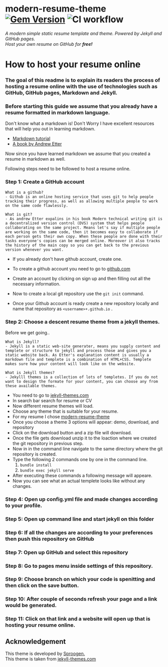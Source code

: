 # modern-resume-theme [![Gem Version](https://badge.fury.io/rb/modern-resume-theme.svg)](https://badge.fury.io/rb/modern-resume-theme) ![CI workflow](https://github.com/sproogen/modern-resume-theme/workflows/CI%20workflow/badge.svg?branch=master)

*A modern simple static resume template and theme. Powered by Jekyll and GitHub pages.*  
*Host your own resume on GitHub for **free!***
# How to host your resume online

### The goal of this readme is to explain its readers the process of hosting a resume online with the use of technologies such as GitHub, GitHub pages, Markdown and Jekyll.

### Before starting this guide we assume that you already have a resume formatted in markdown language.

Don't know what a markdown is! Don't Worry I have excellent resources that will help you out in learning markdown. 
- [Markdown tutorial](https://www.markdowntutorial.com/)
- [A book by Andrew Etter](https://read.amazon.com/?asin=B01A2QL9SS&ref_=kwl_kr_iv_rec_1&language=en-US)


Now since you have learned markdown we assume that you created a resume in markdown as well.  


Following steps need to be followed to host a resume online.

### Step 1: Create a GitHub account

    What is a github?
    - Github is an online hosting service that uses git to help people   tracking their progress, as well as allowing multiple people to work on the same code flawlessly. 

    What is git?
    - As andrew Etter expalins in his book Modern technical writing git is a decentralized version control (DVS) system that helps people collaborating on the same project. Means let's say if multiple people are working on the same code, then it becomes easy to collaborate if each person gets their own copy. When these people are done with their tasks everyone's copies can be merged online. Moreover it also tracks the history of the main copy so you can get back to the previous version whenever you want.



- If you already don't have github account, create one.
- To create a github account you need to go to [github.com](https://github.com)
- Create an account by clicking on sign up and then filling out all the necessary information.
- Now to create a local git repository use the `git init` command.
 

- Once your Github account is ready create a new repository locally and name that repository as `<username>+.github.io` .



### Step 2: Choose a descent resume theme from a jekyll themes.

Before we get going..

    What is Jekyll?
    - Jekyll is a static web-site generater, means you supply content and templete or structure to jekyll and process those and gives you a static website back. As Etter's explanation content is usually a markdown file and templete is a combination of HTML+CSS. Templete makes sure how your content will look like on the website. 

    What is Jekyll themes?
    - Jekylll themes is a collection of lots of templetes. If you do not want to design the formate for your content, you can choose any from these available themes.     

- You need to go to [jekyll-themes.com](https://jekyll-themes.com)
- In search bar search for resume or CV
- Now different resume themes will load.
- Choose any theme that is suitable for your resume.
- For my resume I chose [modern-resume-theme](https://jekyll-themes.com/modern-resume/)
- Once you choose a theme 3 options will appear: demo, download, and repository 
- Click on the download button and a zip file will download.
- Once the file gets download unzip it to the loaction where we created the git repository in previous step. 
- Now in in the command line navigate to the same directory where the  git repository is created. 
- Type the following 2 commands one by one in the command line.
    1. `bundle install`
    2. `bundle exec jekyll serve`
- After executing these commands a following message will appeare.
- Now you can see what an actual templete looks like without any changes.

### Step 4: Open up config.yml file and made changes according to your profile.

### Step 5: Open up command line and start jekyll on this folder

### Step 6: If all the changes are according to your preferences then push this repository on GitHub

### Step 7: Open up GitHub and select this repository

### Step 8: Go to pages menu inside settings of this repository.

### Step 9: Choose branch on which your code is spenitting and then click on the save button.

### Step 10: After couple of seconds refresh your page and a link would be generated.

### Step 11: Click on that link and a website will open up that is hosting your resume online.

## Acknowledgement

This theme is developed by [Sproogen.](https://github.com/sproogen/)  
This theme is taken from [jekyll-themes.com](https://jekyll-themes.com/modern-resume/)
